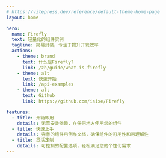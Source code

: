 ```yaml
---
# https://vitepress.dev/reference/default-theme-home-page
layout: home

hero:
  name: Firefly
  text: 轻量化的组件实例
  tagline: 简易封装，专注于提升开发效率
  actions:
    - theme: brand
      text: 什么是Firefly?
      link: /zh/guide/what-is-firefly
    - theme: alt
      text: 快速开始
      link: /api-examples
    - theme: alt
      text: Github
      link: https://github.com/isixe/Firefly

features:
  - title: 开箱即用
    details: 无需安装依赖，在任何地方使用您的组件
  - title: 快速上手
    details: 完善的组件用例与文档，确保组件的可用性和可理解性
  - title: 灵活定制
    details: 可控制的配置选项，轻松满足您的个性化需求
---
```


